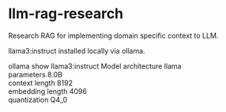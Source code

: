 # llm-rag-research
Research RAG for implementing domain specific context to LLM.

llama3:instruct installed locally via ollama.

ollama show llama3:instruct
  Model
    architecture        llama    
    parameters          8.0B     
    context length      8192     
    embedding length    4096     
    quantization        Q4_0
